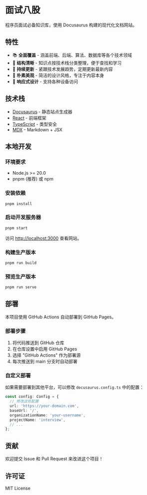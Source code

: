 # 面试八股

程序员面试必备知识库，使用 Docusaurus 构建的现代化文档网站。

## 特性

- 📚 **全面覆盖** - 涵盖前端、后端、算法、数据库等各个技术领域
- 🎯 **结构清晰** - 知识点按技术栈分类整理，便于查找和学习
- 🔄 **持续更新** - 紧跟技术发展趋势，定期更新最新内容
- 🎨 **朴素美观** - 简洁的设计风格，专注于内容本身
- 📱 **响应式设计** - 支持各种设备访问

## 技术栈

- [Docusaurus](https://docusaurus.io/) - 静态站点生成器
- [React](https://reactjs.org/) - 前端框架
- [TypeScript](https://www.typescriptlang.org/) - 类型安全
- [MDX](https://mdxjs.com/) - Markdown + JSX

## 本地开发

### 环境要求

- Node.js >= 20.0
- pnpm (推荐) 或 npm

### 安装依赖

```bash
pnpm install
```

### 启动开发服务器

```bash
pnpm start
```

访问 [http://localhost:3000](http://localhost:3000) 查看网站。

### 构建生产版本

```bash
pnpm run build
```

### 预览生产版本

```bash
pnpm run serve
```

## 部署

本项目使用 GitHub Actions 自动部署到 GitHub Pages。

### 部署步骤

1. 将代码推送到 GitHub 仓库
2. 在仓库设置中启用 GitHub Pages
3. 选择 "GitHub Actions" 作为部署源
4. 每次推送到 main 分支时自动部署

### 自定义部署

如果需要部署到其他平台，可以修改 `docusaurus.config.ts` 中的配置：

```typescript
const config: Config = {
  // 修改这些配置
  url: 'https://your-domain.com',
  baseUrl: '/',
  organizationName: 'your-username',
  projectName: 'interview',
  // ...
};
```

## 贡献

欢迎提交 Issue 和 Pull Request 来改进这个项目！

## 许可证

MIT License
